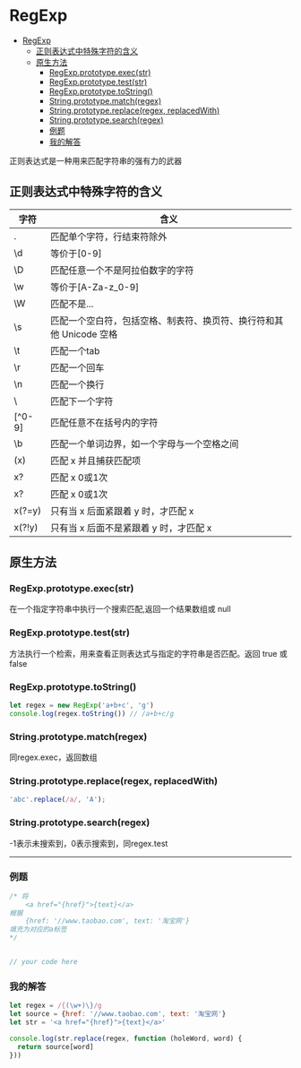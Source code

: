 # RegExp

<!-- TOC -->

- [RegExp](#regexp)
  - [正则表达式中特殊字符的含义](#正则表达式中特殊字符的含义)
  - [原生方法](#原生方法)
    - [RegExp.prototype.exec(str)](#regexpprototypeexecstr)
    - [RegExp.prototype.test(str)](#regexpprototypeteststr)
    - [RegExp.prototype.toString()](#regexpprototypetostring)
    - [String.prototype.match(regex)](#stringprototypematchregex)
    - [String.prototype.replace(regex, replacedWith)](#stringprototypereplaceregex-replacedwith)
    - [String.prototype.search(regex)](#stringprototypesearchregex)
    - [例题](#例题)
    - [我的解答](#我的解答)

<!-- /TOC -->

正则表达式是一种用来匹配字符串的强有力的武器

## 正则表达式中特殊字符的含义

| 字符   | 含义                                                                |
| ------ | ------------------------------------------------------------------- |
| .      | 匹配单个字符，行结束符除外                                          |
| \d     | 等价于[0-9]                                                         |
| \D     | 匹配任意一个不是阿拉伯数字的字符                                    |
| \w     | 等价于[A-Za-z_0-9]                                                  |
| \W     | 匹配不是...                                                         |
| \s     | 匹配一个空白符，包括空格、制表符、换页符、换行符和其他 Unicode 空格 |
| \t     | 匹配一个tab                                                         |
| \r     | 匹配一个回车                                                        |
| \n     | 匹配一个换行                                                        |
| \      | 匹配下一个字符                                                      |
| [^0-9] | 匹配任意不在括号内的字符                                            |
| \b     | 匹配一个单词边界，如一个字母与一个空格之间                          |
| (x)    | 匹配 x 并且捕获匹配项                                               |
| x?     | 匹配 x 0或1次                                                       |
| x?     | 匹配 x 0或1次                                                       |
| x(?=y) | 只有当 x 后面紧跟着 y 时，才匹配 x                                  |
| x(?!y) | 只有当 x 后面不是紧跟着 y 时，才匹配 x                              |

## 原生方法

### RegExp.prototype.exec(str)

在一个指定字符串中执行一个搜索匹配,返回一个结果数组或 null

### RegExp.prototype.test(str)

方法执行一个检索，用来查看正则表达式与指定的字符串是否匹配。返回 true 或 false

### RegExp.prototype.toString()

```js
let regex = new RegExp('a+b+c', 'g')
console.log(regex.toString()) // /a+b+c/g
```

### String.prototype.match(regex)

同regex.exec，返回数组

### String.prototype.replace(regex, replacedWith)

```js
'abc'.replace(/a/, 'A');
```

### String.prototype.search(regex)

-1表示未搜索到，0表示搜索到，同regex.test

---

### 例题

```js
/* 将
    <a href="{href}">{text}</a>
根据
    {href: '//www.taobao.com', text: '淘宝网'}
填充为对应的a标签
*/


// your code here

```

### 我的解答

```js
let regex = /{(\w+)\}/g
let source = {href: '//www.taobao.com', text: '淘宝网'}
let str = '<a href="{href}">{text}</a>'

console.log(str.replace(regex, function (holeWord, word) {
  return source[word]
}))
```
